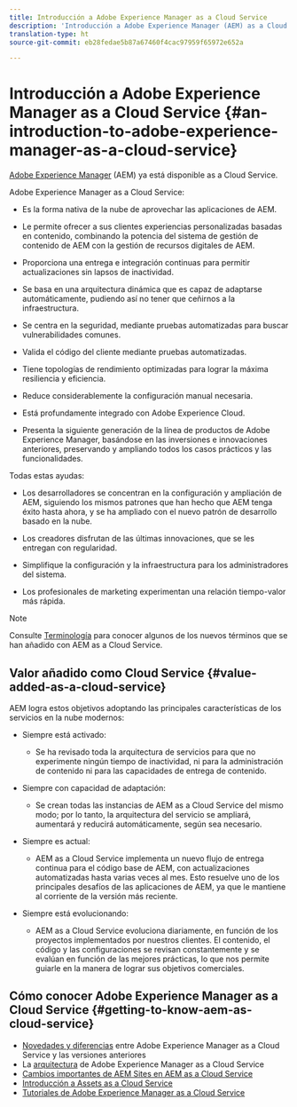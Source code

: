 ```yaml
---
title: Introducción a Adobe Experience Manager as a Cloud Service
description: 'Introducción a Adobe Experience Manager (AEM) as a Cloud Service. '
translation-type: ht
source-git-commit: eb28fedae5b87a67460f4cac97959f65972e652a

---
```



# Introducción a Adobe Experience Manager as a Cloud Service {#an-introduction-to-adobe-experience-manager-as-a-cloud-service}

[Adobe Experience Manager](https://www.adobe.com/es/marketing/experience-manager.html) (AEM) ya está disponible as a Cloud Service.

Adobe Experience Manager as a Cloud Service:

* Es la forma nativa de la nube de aprovechar las aplicaciones de AEM.

* Le permite ofrecer a sus clientes experiencias personalizadas basadas en contenido, combinando la potencia del sistema de gestión de contenido de AEM con la gestión de recursos digitales de AEM.

* Proporciona una entrega e integración continuas para permitir actualizaciones sin lapsos de inactividad.

* Se basa en una arquitectura dinámica que es capaz de adaptarse automáticamente, pudiendo así no tener que ceñirnos a la infraestructura.

* Se centra en la seguridad, mediante pruebas automatizadas para buscar vulnerabilidades comunes.

* Valida el código del cliente mediante pruebas automatizadas.

* Tiene topologías de rendimiento optimizadas para lograr la máxima resiliencia y eficiencia.

* Reduce considerablemente la configuración manual necesaria.

* Está profundamente integrado con Adobe Experience Cloud.

* Presenta la siguiente generación de la línea de productos de Adobe Experience Manager, basándose en las inversiones e innovaciones anteriores, preservando y ampliando todos los casos prácticos y las funcionalidades.

Todas estas ayudas:

* Los desarrolladores se concentran en la configuración y ampliación de AEM, siguiendo los mismos patrones que han hecho que AEM tenga éxito hasta ahora, y se ha ampliado con el nuevo patrón de desarrollo basado en la nube.

* Los creadores disfrutan de las últimas innovaciones, que se les entregan con regularidad.

* Simplifique la configuración y la infraestructura para los administradores del sistema.

* Los profesionales de marketing experimentan una relación tiempo-valor más rápida.

>[!NOTE]
>
>Consulte [Terminología](terminology.md) para conocer algunos de los nuevos términos que se han añadido con AEM as a Cloud Service.

## Valor añadido como Cloud Service {#value-added-as-a-cloud-service}

AEM logra estos objetivos adoptando las principales características de los servicios en la nube modernos:

* Siempre está activado:

   * Se ha revisado toda la arquitectura de servicios para que no experimente ningún tiempo de inactividad, ni para la administración de contenido ni para las capacidades de entrega de contenido.

* Siempre con capacidad de adaptación:

   * Se crean todas las instancias de AEM as a Cloud Service del mismo modo; por lo tanto, la arquitectura del servicio se ampliará, aumentará y reducirá automáticamente, según sea necesario.

* Siempre es actual:

   * AEM as a Cloud Service implementa un nuevo flujo de entrega continua para el código base de AEM, con actualizaciones automatizadas hasta varias veces al mes. Esto resuelve uno de los principales desafíos de las aplicaciones de AEM, ya que le mantiene al corriente de la versión más reciente.

* Siempre está evolucionando:

   * AEM as a Cloud Service evoluciona diariamente, en función de los proyectos implementados por nuestros clientes. El contenido, el código y las configuraciones se revisan constantemente y se evalúan en función de las mejores prácticas, lo que nos permite guiarle en la manera de lograr sus objetivos comerciales.

## Cómo conocer Adobe Experience Manager as a Cloud Service {#getting-to-know-aem-as-cloud-service}

* [Novedades y diferencias](/help/overview/what-is-new-and-different.md) entre Adobe Experience Manager as a Cloud Service y las versiones anteriores
* La [arquitectura](/help/core-concepts/architecture.md) de Adobe Experience Manager as a Cloud Service
* [Cambios importantes de AEM Sites en AEM as a Cloud Service](/help/sites-cloud/sites-cloud-changes.md)
* [Introducción a Assets as a Cloud Service](/help/assets/overview.md)
* [Tutoriales de Adobe Experience Manager as a Cloud Service](https://docs.adobe.com/content/help/en/experience-manager-learn/cloud-service/overview.html)